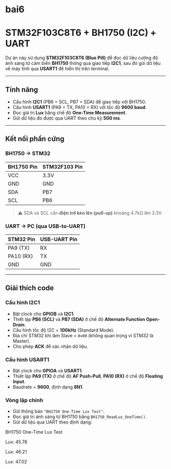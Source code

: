 # bai6
# STM32F103C8T6 + BH1750 (I2C) + UART

Dự án này sử dụng **STM32F103C8T6 (Blue Pill)** để đọc dữ liệu cường độ ánh sáng từ cảm biến **BH1750** thông qua giao tiếp **I2C1**, sau đó gửi dữ liệu về máy tính qua **USART1** để hiển thị trên terminal.

---

## Tính năng
- Cấu hình **I2C1** (PB6 = SCL, PB7 = SDA) để giao tiếp với BH1750.
- Cấu hình **USART1** (PA9 = TX, PA10 = RX) với tốc độ **9600 baud**.
- Đọc giá trị **Lux** bằng chế độ **One-Time Measurement**.
- Gửi dữ liệu đo được qua UART theo chu kỳ **500 ms**.

---

## Kết nối phần cứng

### BH1750 → STM32
| BH1750 Pin | STM32F103 Pin |
|------------|---------------|
| VCC        | 3.3V          |
| GND        | GND           |
| SDA        | PB7           |
| SCL        | PB6           |

> ⚠️ SDA và SCL cần **điện trở kéo lên (pull-up)** khoảng 4.7kΩ lên 3.3V.

### UART → PC (qua USB-to-UART)
| STM32 Pin  | USB-UART Pin |
|------------|--------------|
| PA9 (TX)   | RX           |
| PA10 (RX)  | TX           |
| GND        | GND          |

---

## Giải thích code

### Cấu hình I2C1
- Bật clock cho **GPIOB** và **I2C1**.
- Thiết lập **PB6 (SCL)** và **PB7 (SDA)** ở chế độ **Alternate Function Open-Drain**.
- Cấu hình tốc độ I2C = **100kHz** (Standard Mode).
- Địa chỉ STM32 khi làm Slave = `0x00` (không quan trọng vì STM32 là Master).
- Cho phép **ACK** để xác nhận dữ liệu.

### Cấu hình USART1
- Bật clock cho **GPIOA** và **USART1**.
- Thiết lập **PA9 (TX)** ở chế độ **AF Push-Pull**, **PA10 (RX)** ở chế độ **Floating Input**.
- Baudrate = **9600**, định dạng **8N1**.

### Vòng lặp chính
- Gửi thông báo `"BH1750 One-Time Lux Test"`.
- Đọc giá trị ánh sáng từ BH1750 bằng `BH1750_ReadLux_OneTime()`.
- Gửi dữ liệu qua UART theo định dạng:

BH1750 One-Time Lux Test

Lux: 45.78

Lux: 46.21

Lux: 47.02
